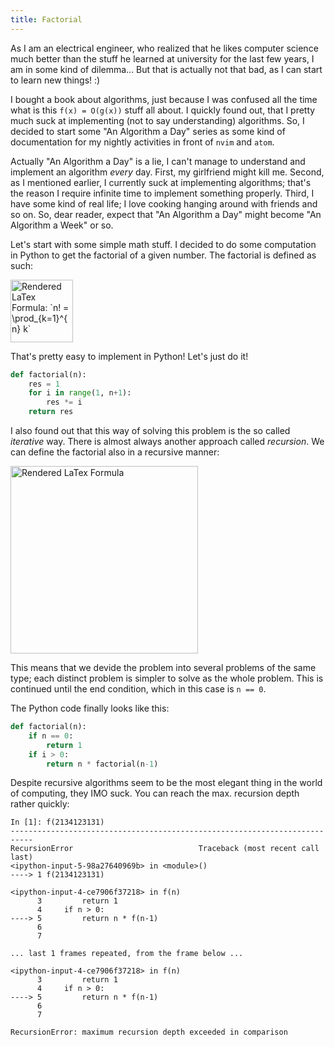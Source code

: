 ```yaml
---
title: Factorial
---
```


As I am an electrical engineer, who realized that he likes computer science much
better than the stuff he learned at university for the last few years, I am in
some kind of dilemma... But that is actually not that bad, as I can start to
learn new things! :)

I bought a book about algorithms, just because I was confused all the time what
is this `f(x) = O(g(x))` stuff all about. I quickly found out, that I
pretty much suck at implementing (not to say understanding) algorithms. So, I
decided to start some "An Algorithm a Day" series as some kind of documentation
for my nightly activities in front of `nvim` and `atom`.

Actually "An Algorithm a Day" is a lie, I can't manage to understand and
implement an algorithm _every_ day. First, my girlfriend might kill me. Second,
as I mentioned earlier, I currently suck at implementing algorithms; that's the
reason I require infinite time to implement something properly. Third, I have
some kind of real life; I love cooking hanging around with friends and so on.
So, dear reader, expect that "An Algorithm a Day" might become "An Algorithm a
Week" or so.

Let's start with some simple math stuff. I decided to do some computation in
Python to get the factorial of a given number. The factorial is defined as such:

<img alt="Rendered LaTex Formula: `n! = \prod_{k=1}^{n} k`" src="/factorial.png" width=100>

That's pretty easy to implement in Python! Let's just do it!

``` python
def factorial(n):
    res = 1
    for i in range(1, n+1):
        res *= i
    return res
```

I also found out that this way of solving this problem is the so called
_iterative_ way. There is almost always another approach called _recursion_.
We can define the factorial also in a recursive manner:

<img alt="Rendered LaTex Formula" src="/factorial_recursive.png" width=300>

This means that we devide the problem into several problems of the same type;
each distinct problem is simpler to solve as the whole problem. This is
continued until the end condition, which in this case is `n == 0`.

The Python code finally looks like this:

``` python
def factorial(n):
    if n == 0:
        return 1
    if i > 0:
        return n * factorial(n-1)
```

Despite recursive algorithms seem to be the most elegant thing in the world of
computing, they IMO suck. You can reach the max. recursion depth rather quickly:

```
In [1]: f(2134123131)
---------------------------------------------------------------------------
RecursionError                            Traceback (most recent call last)
<ipython-input-5-98a27640969b> in <module>()
----> 1 f(2134123131)

<ipython-input-4-ce7906f37218> in f(n)
      3         return 1
      4     if n > 0:
----> 5         return n * f(n-1)
      6
      7

... last 1 frames repeated, from the frame below ...

<ipython-input-4-ce7906f37218> in f(n)
      3         return 1
      4     if n > 0:
----> 5         return n * f(n-1)
      6
      7

RecursionError: maximum recursion depth exceeded in comparison
```
